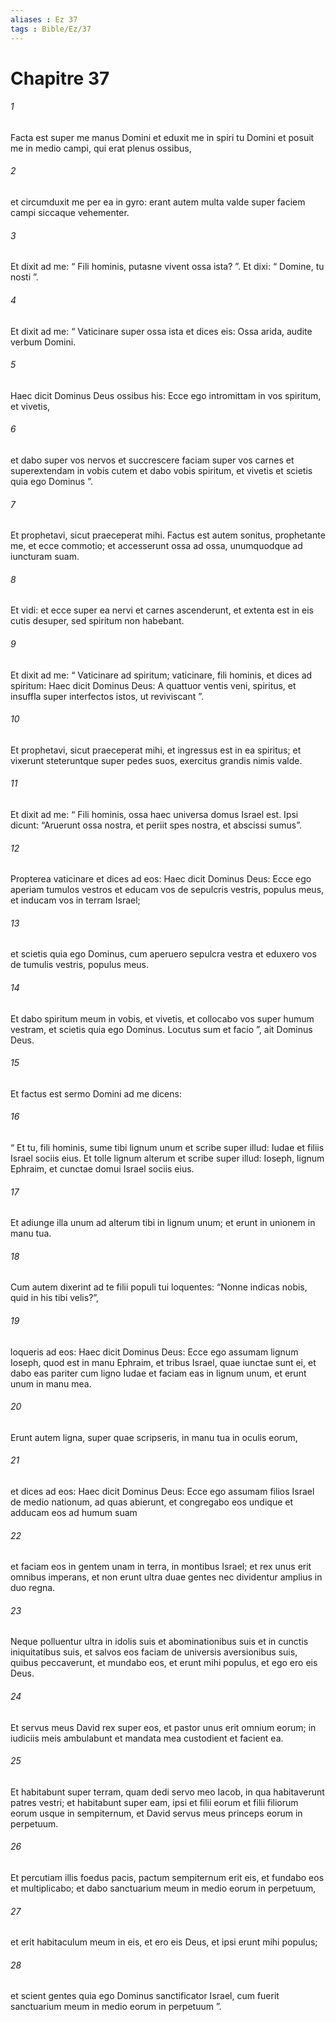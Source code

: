 ```yaml
---
aliases : Ez 37
tags : Bible/Ez/37
---
```


# Chapitre 37

###### 1
Facta est super me manus Domini et eduxit me in spiri tu Domini et posuit me in medio campi, qui erat plenus ossibus, 
###### 2
et circumduxit me per ea in gyro: erant autem multa valde super faciem campi siccaque vehementer. 
###### 3
Et dixit ad me: “ Fili hominis, putasne vivent ossa ista? ”. Et dixi: “ Domine, tu nosti ”. 
###### 4
Et dixit ad me: “ Vaticinare super ossa ista et dices eis: Ossa arida, audite verbum Domini. 
###### 5
Haec dicit Dominus Deus ossibus his: Ecce ego intromittam in vos spiritum, et vivetis, 
###### 6
et dabo super vos nervos et succrescere faciam super vos carnes et superextendam in vobis cutem et dabo vobis spiritum, et vivetis et scietis quia ego Dominus ”. 
###### 7
Et prophetavi, sicut praeceperat mihi. Factus est autem sonitus, prophetante me, et ecce commotio; et accesserunt ossa ad ossa, unumquodque ad iuncturam suam. 
###### 8
Et vidi: et ecce super ea nervi et carnes ascenderunt, et extenta est in eis cutis desuper, sed spiritum non habebant. 
###### 9
Et dixit ad me: “ Vaticinare ad spiritum; vaticinare, fili hominis, et dices ad spiritum: Haec dicit Dominus Deus: A quattuor ventis veni, spiritus, et insuffla super interfectos istos, ut reviviscant ”. 
###### 10
Et prophetavi, sicut praeceperat mihi, et ingressus est in ea spiritus; et vixerunt steteruntque super pedes suos, exercitus grandis nimis valde.
###### 11
Et dixit ad me: “ Fili hominis, ossa haec universa domus Israel est. Ipsi dicunt: “Aruerunt ossa nostra, et periit spes nostra, et abscissi sumus”. 
###### 12
Propterea vaticinare et dices ad eos: Haec dicit Dominus Deus: Ecce ego aperiam tumulos vestros et educam vos de sepulcris vestris, populus meus, et inducam vos in terram Israel; 
###### 13
et scietis quia ego Dominus, cum aperuero sepulcra vestra et eduxero vos de tumulis vestris, populus meus. 
###### 14
Et dabo spiritum meum in vobis, et vivetis, et collocabo vos super humum vestram, et scietis quia ego Dominus. Locutus sum et facio ”, ait Dominus Deus.
###### 15
Et factus est sermo Domini ad me dicens: 
###### 16
“ Et tu, fili hominis, sume tibi lignum unum et scribe super illud: Iudae et filiis Israel sociis eius. Et tolle lignum alterum et scribe super illud: Ioseph, lignum Ephraim, et cunctae domui Israel sociis eius. 
###### 17
Et adiunge illa unum ad alterum tibi in lignum unum; et erunt in unionem in manu tua. 
###### 18
Cum autem dixerint ad te filii populi tui loquentes: “Nonne indicas nobis, quid in his tibi velis?”, 
###### 19
loqueris ad eos: Haec dicit Dominus Deus: Ecce ego assumam lignum Ioseph, quod est in manu Ephraim, et tribus Israel, quae iunctae sunt ei, et dabo eas pariter cum ligno Iudae et faciam eas in lignum unum, et erunt unum in manu mea. 
###### 20
Erunt autem ligna, super quae scripseris, in manu tua in oculis eorum, 
###### 21
et dices ad eos: Haec dicit Dominus Deus: Ecce ego assumam filios Israel de medio nationum, ad quas abierunt, et congregabo eos undique et adducam eos ad humum suam 
###### 22
et faciam eos in gentem unam in terra, in montibus Israel; et rex unus erit omnibus imperans, et non erunt ultra duae gentes nec dividentur amplius in duo regna. 
###### 23
Neque polluentur ultra in idolis suis et abominationibus suis et in cunctis iniquitatibus suis, et salvos eos faciam de universis aversionibus suis, quibus peccaverunt, et mundabo eos, et erunt mihi populus, et ego ero eis Deus. 
###### 24
Et servus meus David rex super eos, et pastor unus erit omnium eorum; in iudiciis meis ambulabunt et mandata mea custodient et facient ea. 
###### 25
Et habitabunt super terram, quam dedi servo meo Iacob, in qua habitaverunt patres vestri; et habitabunt super eam, ipsi et filii eorum et filii filiorum eorum usque in sempiternum, et David servus meus princeps eorum in perpetuum. 
###### 26
Et percutiam illis foedus pacis, pactum sempiternum erit eis, et fundabo eos et multiplicabo; et dabo sanctuarium meum in medio eorum in perpetuum, 
###### 27
et erit habitaculum meum in eis, et ero eis Deus, et ipsi erunt mihi populus; 
###### 28
et scient gentes quia ego Dominus sanctificator Israel, cum fuerit sanctuarium meum in medio eorum in perpetuum ”.
